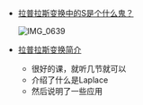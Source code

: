 * [拉普拉斯变换中的S是个什么鬼？](https://www.jianshu.com/p/400d93229ff5)

  ![IMG_0639](/Volumes/jiye-学习/AI/math/readme/概率-201-003|Laplace-由来.jpg)

  

* [拉普拉斯变换简介](https://open.163.com/movie/2006/1/I/7/M6TUO44DQ_M6TUPR1I7.html)
  * 很好的课，就听几节就可以
  * 介绍了什么是Laplace
  * 然后说明了一些应用